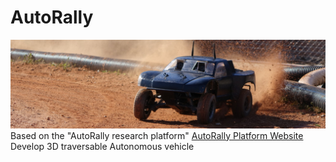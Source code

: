 # AutoRally

![alt text](doc/autorally_repo.jpg "Platform image")
Based on the "AutoRally research platform" [AutoRally Platform Website](http://autorally.github.io) 
Develop 3D traversable Autonomous vehicle 


